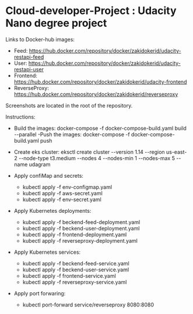 # Cloud-developer-Project : Udacity Nano degree project

Links to Docker-hub images: 
  - Feed: https://hub.docker.com/repository/docker/zakidokerid/udacity-restapi-feed
  - User: https://hub.docker.com/repository/docker/zakidokerid/udacity-restapi-user 
  - Frontend: https://hub.docker.com/repository/docker/zakidokerid/udacity-frontend 
  - ReverseProxy: https://hub.docker.com/repository/docker/zakidokerid/reverseproxy

Screenshots are located in the root of the repository.

Instructions: 
  - Build the images: 
      docker-compose -f 
      docker-compose-build.yaml build --parallel 
  -Push the images: 
      docker-compose -f docker-compose-build.yaml push
    
  - Create eks cluster: 
    eksctl create cluster   --version 1.14   --region us-east-2   --node-type t3.medium   --nodes 4   --nodes-min 1   --nodes-max 5   --name udagram

  - Apply confiMap and secrets: 
    - kubectl apply -f env-configmap.yaml
    - kubectl apply -f aws-secret.yaml
    - kubectl apply -f env-secret.yaml 

  - Apply Kubernetes deployments:
    - kubectl apply -f beckend-feed-deployment.yaml 
    - kubectl apply -f beckend-user-deployment.yaml
    - kubectl apply -f frontend-deployment.yaml
    - kubectl apply -f reverseproxy-deployment.yaml

  - Apply Kubernetes services:
    - kubectl apply -f beckend-feed-service.yaml 
    - kubectl apply -f beckend-user-service.yaml
    - kubectl apply -f frontend-service.yaml
    - kubectl apply -f reverseproxy-service.yaml
  
  - Apply port forwaring:
    - kubectl port-forward service/reverseproxy 8080:8080
    
    
